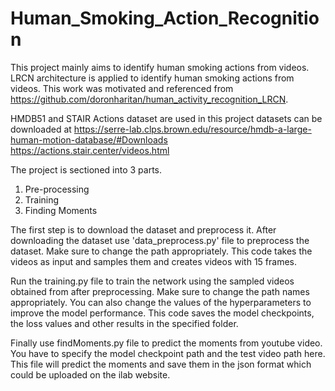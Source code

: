 # Human_Smoking_Action_Recognition

This project mainly aims to identify human smoking actions from videos. LRCN architecture is applied to identify human smoking actions from videos. This work was motivated and referenced from https://github.com/doronharitan/human_activity_recognition_LRCN. 

HMDB51 and STAIR Actions dataset are used in this project
datasets can be downloaded at 
https://serre-lab.clps.brown.edu/resource/hmdb-a-large-human-motion-database/#Downloads https://actions.stair.center/videos.html

The project is sectioned into 3 parts. 
1. Pre-processing
2. Training
3. Finding Moments

The first step is to download the dataset and preprocess it. After downloading the dataset use 'data_preprocess.py' file to preprocess the dataset. Make sure to change the path appropriately. This code takes the videos as input and samples them and creates videos with 15 frames. 


Run the training.py file to train the network using the sampled videos obtained from after preprocessing. Make sure to change the path names appropriately. You can also change the values of the hyperparameters to improve the model performance. This code saves the model checkpoints, the loss values and other results in the specified folder.


Finally use findMoments.py file to predict the moments from youtube video. You have to specify the model checkpoint path and the test video path here. This file will predict the moments and save them in the json format which could be uploaded on the ilab website.
